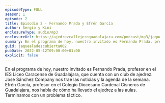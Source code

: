 ```yaml
---
episodeType: FULL
season: 1
episode: 2
title: Episodio 2 - Fernando Prada y Efrén García
author: Sergio y Kini
enclosureType: audio/mp3
enclosureUrl: https://ajedrezcallejeroguadalajara.com/podcast/mp3/jaque-a-la-descubierta-e02.mp3
summary: En el programa de hoy, nuestro invitado es Fernando Prada, profesor en el IES Liceo Caracense de Guadalajara, que cuenta con un club de ajedrez. José Sánchez Company nos trae las noticias y la agenda de la semana. Efrén García, profesor en el Colegio Diocesano Cardenal Cisneros de Guadalajara, nos habla de cómo ha llevado el ajedrez a las aulas. Terminamos con un problema táctico.
guid: jaquealadescubierta002
pubDate: 2022-05-12T09:00:00+01:00
explicit: false
---
```


En el programa de hoy, nuestro invitado es Fernando Prada, profesor en el IES Liceo Caracense de Guadalajara, que cuenta con un club de ajedrez. José Sánchez Company nos trae las noticias y la agenda de la semana. Efrén García, profesor en el Colegio Diocesano Cardenal Cisneros de Guadalajara, nos habla de cómo ha llevado el ajedrez a las aulas. Terminamos con un problema táctico.